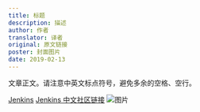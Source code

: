 ```yaml
---
title: 标题
description: 描述
author: 作者
translator: 译者
original: 原文链接
poster: 封面图片
date: 2019-02-13
---
```


文章正文。请注意中英文标点符号，避免多余的空格、空行。

[Jenkins][jenkins-link-id]
[Jenkins 中文社区链接](https://jenkins-zh.cn/)
![图片](../../images/cow.jpg)

[jenkins-link-id]: https://jenkins.io/zh "Jenkins 中文网站"
